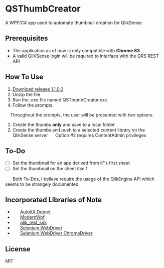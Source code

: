# QSThumbCreator
A WPF/C# app used to automate thumbnail creation for QlikSense

## Prerequisites
- The application as of now is only compatible with **Chrome 83**
- A valid QliKSense login will be required to interface with the QRS REST API

## How To Use

1. [Download release 1.1.0.0](https://qsthumbcreator.s3.amazonaws.com/releases/QSThumbCreator+1.1.0.0.zip)
2. Unzip the file
3. Run the .exe file named QSThumbCreator.exe
4. Follow the prompts.

 &nbsp;&nbsp;&nbsp;&nbsp;Throughout the prompts, the user will be presented with two options.
 1. Create the thumbs **only** and save to a local folder
 2. Create the thumbs and push to a selected content library on the QlikSense server
 &nbsp;&nbsp;&nbsp;&nbsp;  Option #2 requires ContentAdmin privileges
 ## To-Do
 -  [ ] Set the thumbnail for an app derived from it''s first sheet
 -  [ ] Set the thumbnail on the sheet itself

 &nbsp;&nbsp;&nbsp;&nbsp;&nbsp;&nbsp;Both To-Dos, I believe require the usage of the QlikEngine API which seems to be strangely documented

## Incorporated Libraries of Note

- &nbsp;&nbsp;&nbsp;&nbsp;&nbsp;&nbsp;[AutoItX.Dotnet](https://www.nuget.org/packages/AutoItX.Dotnet/)
- &nbsp;&nbsp;&nbsp;&nbsp;&nbsp;&nbsp;[ModernWpf](https://github.com/Kinnara/ModernWpf)
- &nbsp;&nbsp;&nbsp;&nbsp;&nbsp;&nbsp;[qlik_rest_sdk](https://github.com/kolsrud/qlik_rest_sdk)
- &nbsp;&nbsp;&nbsp;&nbsp;&nbsp;&nbsp;[Selenium WebDriver](https://www.selenium.dev/)
- &nbsp;&nbsp;&nbsp;&nbsp;&nbsp;&nbsp;[Selenium WebDriver ChromeDriver](https://github.com/jsakamoto/nupkg-selenium-webdriver-chromedriver/)

## License

MIT